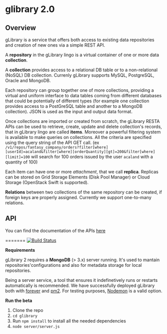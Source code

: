 # glibrary 2.0 

## Overview

gLibrary is a service that offers both access to existing data repositories and creation of new ones via a simple REST API.

A **repository** in the gLibrary lingo is a virtual container of one or more data **collection**. 

A **collection** provides access to a relational DB table or to a non-relational (NoSQL) DB collection. Currenly gLibrary supports MySQL, PostgreSQL, Oracle and MongoDB. 

Each repository can group together one of more collections, providing a virtual and uniform interface to data tables coming from different databases that could be potentially of different types (for example one collection provides access to a PostGreSQL table and another to a MongoDB collection). JSON is used as the input and output data format.

Once collections are imported or created from scratch, the gLibrary RESTA APIs can be used to retrieve, create, update and delete collection's records, that in gLibrary lingo are called **items**. Moreover a powerful filtering system is available to make queries on collections. All the criteria are specified using the query string of the API GET call. (ex `/v1/repos/fantasy_company/orders?filter[where][userId]=acaland&filter[where][orderQuantity][gt]=200&filter[where][limit]=100` will search for 100 orders issued by the user `acaland` with a quantity of 100)

Each item can have one or more *attachment*, that we call **replica**. Replicas can be stored on Grid Storage Elements (Disk Pool Manager) or Cloud Storage (OpenStack Swift is supported). 

**Relations** between two collections of the same repository can be created, if foreign keys are properly assigned. Currently we support one-to-many relations.

## API

You can find the documentation of the APIs [here](https://github.com/csgf/glibrary/blob/master/docs/glibrary2.md)



=======
[![Build Status](https://travis-ci.org/antoniodimariano/gLibrary2.0.svg?branch=master)](https://travis-ci.org/antoniodimariano/gLibrary2.0)

**Requirements**

gLibrary 2 requires a **MongoDB** (> 3.x) server running. It's used to mantain repositories'configurations and also for metadata storage for local repositories.

Being a server service, a tool that ensures it indefinetively runs or restarts automatically is recommended. We have successfully deployed gLibrary both with [forever](https://github.com/foreverjs/forever) and [pm2](https://github.com/Unitech/pm2). For testing purposes, [Nodemon](https://github.com/remy/nodemon) is a valid option.

**Run the beta**

1. Clone the repo
2. `cd glibrary`
3. Run `npm install` to install all the needed dependencies
4. `node server/server.js`
